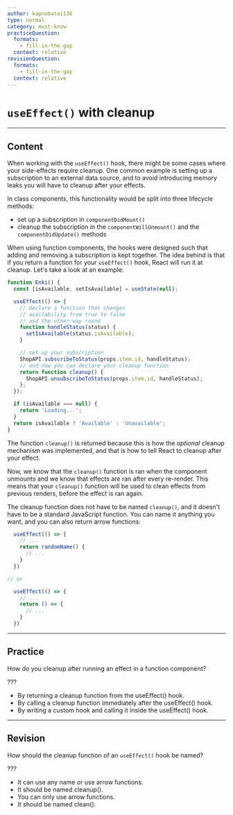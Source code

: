 ```yaml
---
author: kapnobatai136
type: normal
category: must-know
practiceQuestion:
  formats:
    - fill-in-the-gap
  context: relative
revisionQuestion:
  formats:
    - fill-in-the-gap
  context: relative
---
```


# `useEffect()` with cleanup


---

## Content

When working with the `useEffect()` hook, there might be some cases where your side-effects require cleanup. One common example is setting up a subscription to an external data source, and to avoid introducing memory leaks you will have to cleanup after your effects.

In class components, this functionality would be split into three lifecycle methods:

- set up a subscription in `componentDidMount()`
- cleanup the subscription in the `componentWillUnmount()` and the `componentDidUpdate()` methods

When using function components, the hooks were designed such that adding and removing a subscription is kept together. The idea behind is that if you return a function for your `useEffect()` hook, React will run it at cleanup. Let's take a look at an example:

```js
function Enki() {
  const [isAvailable, setIsAvailable] = useState(null);

  useEffect(() => {
    // declare a function that changes
    // availability from true to false
    // and the other way round
    function handleStatus(status) {
      setIsAvailable(status.isAvailable);
    }

    // set up your subscription
    ShopAPI.subscribeToStatus(props.item.id, handleStatus);
    // and now you can declare your cleanup function
    return function cleanup() {
      ShopAPI.unsubscribeToStatus(props.item.id, handleStatus);
    };
  });

  if (isAvailable === null) {
    return 'Loading...';
  }
  return isAvailable ? 'Available' : 'Unavailable';
}
```

The function `cleanup()` is returned because this is how the *optional* cleanup mechanism was implemented, and that is how to tell React to cleanup after your effect.

Now, we know that the `cleanup()` function is ran when the component unmounts and we know that effects are ran after every re-render. This means that your `cleanup()` function will be used to clean effects from previous renders, before the effect is ran again.

The cleanup function does not have to be named `cleanup()`, and it doesn't have to be a standard JavaScript function. You can name it anything you want, and you can also return arrow functions:

```js
  useEffect(() => {
    // ...
    return randomName() {
      // ...
    }
  })

// or

  useEffect(() => {
    // ...
    return () => {
      // ...
    }
  })
```


---

## Practice

How do you cleanup after running an effect in a function component?

???

- By returning a cleanup function from the useEffect() hook.
- By calling a cleanup function immediately after the useEffect() hook.
- By writing a custom hook and calling it inside the useEffect() hook.


---

## Revision

How should the cleanup function of an `useEffect()` hook be named?

???

- It can use any name or use arrow functions.
- It should be named cleanup().
- You can only use arrow functions.
- It should be named clean().
